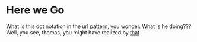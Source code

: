 # Here we Go

What is this dot notation in the url pattern, you wonder. What is he doing???
Well, you see, thomas, you might have realized by
<a href="/staff/doc/you.might.have.realized.by.now.that/"
    >that</a>
